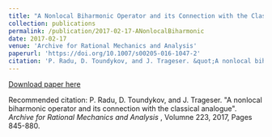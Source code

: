 ```yaml
---
title: "A Nonlocal Biharmonic Operator and its Connection with the Classical Analogue"
collection: publications
permalink: /publication/2017-02-17-ANonlocalBiharmonic
date: 2017-02-17
venue: 'Archive for Rational Mechanics and Analysis'
paperurl: 'https://doi.org/10.1007/s00205-016-1047-2'
citation: 'P. Radu, D. Toundykov, and J. Trageser. &quot;A nonlocal biharmonic operator and its connection with the classical analogue&quot;. <i> Archive for Rational Mechanics and Analysis </i>, Volumne 223, 2017, Pages 845-880.'
---
```


<a href='https://doi.org/10.1007/s00205-016-1047-2'>Download paper here</a>

Recommended citation: P. Radu, D. Toundykov, and J. Trageser. "A nonlocal biharmonic operator and its connection with the classical analogue". <i> Archive for Rational Mechanics and Analysis </i>, Volumne 223, 2017, Pages 845-880.